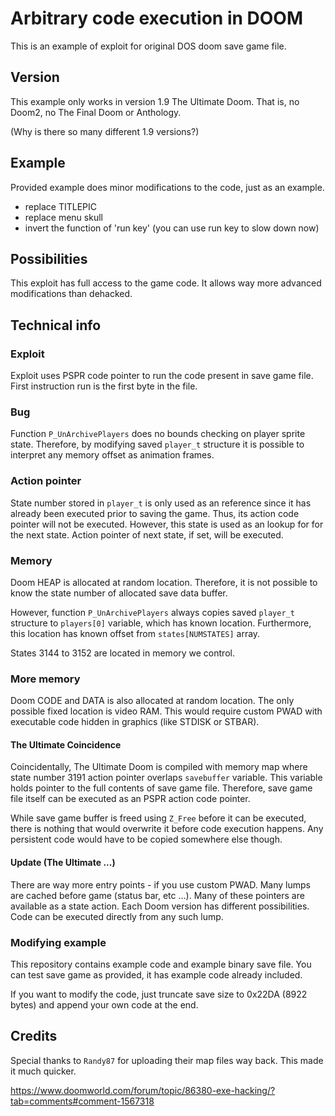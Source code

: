 # Arbitrary code execution in DOOM
This is an example of exploit for original DOS doom save game file.

## Version
This example only works in version 1.9 The Ultimate Doom.
That is, no Doom2, no The Final Doom or Anthology.

(Why is there so many different 1.9 versions?)

## Example
Provided example does minor modifications to the code, just as an example.

- replace TITLEPIC
- replace menu skull
- invert the function of 'run key' (you can use run key to slow down now)

## Possibilities
This exploit has full access to the game code. It allows way more advanced modifications than dehacked.

## Technical info

### Exploit
Exploit uses PSPR code pointer to run the code present in save game file. First instruction run is the first byte in the file.

### Bug
Function `P_UnArchivePlayers` does no bounds checking on player sprite state. Therefore, by modifying saved `player_t` structure it is possible to interpret any memory offset as animation frames.

### Action pointer
State number stored in `player_t` is only used as an reference since it has already been executed prior to saving the game. Thus, its action code pointer will not be executed.
However, this state is used as an lookup for for the next state. Action pointer of next state, if set, will be executed.

### Memory
Doom HEAP is allocated at random location. Therefore, it is not possible to know the state number of allocated save data buffer.

However, function `P_UnArchivePlayers` always copies saved `player_t` structure to `players[0]` variable, which has known location. Furthermore, this location has known offset from `states[NUMSTATES]` array.

States 3144 to 3152 are located in memory we control.

### More memory
Doom CODE and DATA is also allocated at random location. The only possible fixed location is video RAM. This would require custom PWAD with executable code hidden in graphics (like STDISK or STBAR).

#### The Ultimate Coincidence
Coincidentally, The Ultimate Doom is compiled with memory map where state number 3191 action pointer overlaps `savebuffer` variable. This variable holds pointer to the full contents of save game file.
Therefore, save game file itself can be executed as an PSPR action code pointer.

While save game buffer is freed using `Z_Free` before it can be executed, there is nothing that would overwrite it before code execution happens.
Any persistent code would have to be copied somewhere else though.

#### Update (The Ultimate ...)
There are way more entry points - if you use custom PWAD. Many lumps are cached before game (status bar, etc ...).
Many of these pointers are available as a state action. Each Doom version has different possibilities.
Code can be executed directly from any such lump.

### Modifying example
This repository contains example code and example binary save file. You can test save game as provided, it has example code already included.

If you want to modify the code, just truncate save size to 0x22DA (8922 bytes) and append your own code at the end.

## Credits
Special thanks to `Randy87` for uploading their map files way back. This made it much quicker.

https://www.doomworld.com/forum/topic/86380-exe-hacking/?tab=comments#comment-1567318

